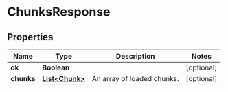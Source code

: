 
# ChunksResponse

## Properties
Name | Type | Description | Notes
------------ | ------------- | ------------- | -------------
**ok** | **Boolean** |  |  [optional]
**chunks** | [**List&lt;Chunk&gt;**](Chunk.md) | An array of loaded chunks. |  [optional]



